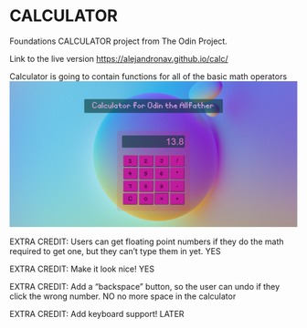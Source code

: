 # CALCULATOR

Foundations CALCULATOR project from The Odin Project.

Link to the live version https://alejandronav.github.io/calc/

Calculator is going to contain functions for all of the basic math operators
![alt text](https://raw.githubusercontent.com/AlejandroNav/calc/main/odincalc2.png)

EXTRA CREDIT: Users can get floating point numbers if they do the math required to get one, but they can’t type them in yet.   YES

EXTRA CREDIT: Make it look nice! YES

EXTRA CREDIT: Add a “backspace” button, so the user can undo if they click the wrong number. NO no more space in the calculator

EXTRA CREDIT: Add keyboard support! LATER
